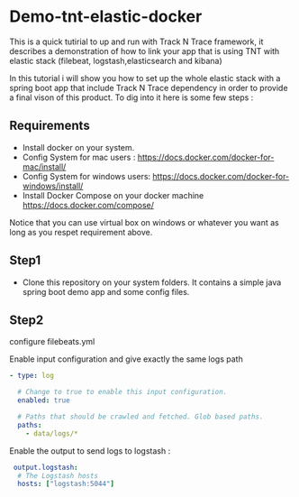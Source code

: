 # Demo-tnt-elastic-docker
This is a quick tutirial to up and run with Track N Trace framework, it describes a demonstration of how to link your app that is using TNT with elastic stack (filebeat, logstash,elasticsearch and kibana)

In this tutorial i will show you how to set up the whole elastic stack with a spring boot app that include Track N Trace dependency in order to provide a final vison of this product.
To dig into it here is some few steps :

## Requirements
- Install docker on your system.
- Config System for mac users : https://docs.docker.com/docker-for-mac/install/
- Config System for windows users: https://docs.docker.com/docker-for-windows/install/
- Install Docker Compose on your docker machine https://docs.docker.com/compose/

Notice that you can use virtual box on windows or whatever you want as long as you respet requirement above.

## Step1
- Clone this repository on your system folders. It contains a simple java spring boot demo app and some config files.
## Step2
configure filebeats.yml

Enable input configuration and give exactly the same logs path

```yml
- type: log

  # Change to true to enable this input configuration.
  enabled: true

  # Paths that should be crawled and fetched. Glob based paths.
  paths:
    - data/logs/*
```

Enable the output to send logs to logstash :
```yml
 output.logstash:
  # The Logstash hosts
  hosts: ["logstash:5044"]
```



